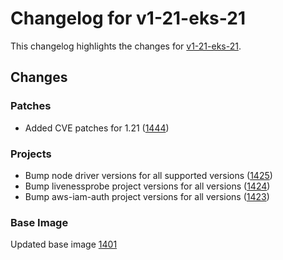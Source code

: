 # Changelog for v1-21-eks-21

This changelog highlights the changes for [v1-21-eks-21](https://github.com/aws/eks-distro/tree/v1-21-eks-21).

## Changes

### Patches
* Added CVE patches for 1.21 ([1444](https://github.com/aws/eks-distro/pull/1444))

### Projects
* Bump node driver versions for all supported versions ([1425](https://github.com/aws/eks-distro/pull/1425))
* Bump livenessprobe project versions for all versions ([1424](https://github.com/aws/eks-distro/pull/1424))
* Bump aws-iam-auth project versions for all versions ([1423](https://github.com/aws/eks-distro/pull/1423))

### Base Image
Updated base image [1401](https://github.com/aws/eks-distro/pull/1401)
